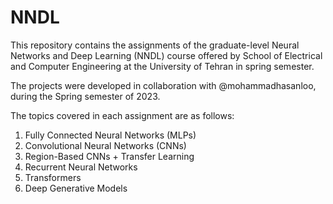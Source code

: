 # NNDL
This repository contains the assignments of the graduate-level Neural Networks and Deep Learning (NNDL) course offered by School of Electrical and Computer Engineering at the University of Tehran in spring semester.

The projects were developed in collaboration with @mohammadhasanloo, during the Spring semester of 2023.

The topics covered in each assignment are as follows:
1. Fully Connected Neural Networks (MLPs)
2. Convolutional Neural Networks (CNNs)
3. Region-Based CNNs + Transfer Learning
4. Recurrent Neural Networks
5. Transformers
6. Deep Generative Models
